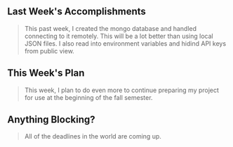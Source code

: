 ## Last Week's Accomplishments

> This past week, I created the mongo database and handled connecting to it remotely. This will be a lot 
better than using local JSON files. I also read into environment variables and hidind API keys from public
view.

## This Week's Plan

> This week, I plan to do even more to continue preparing my project for use at the beginning of the fall 
semester.

## Anything Blocking?

> All of the deadlines in the world are coming up.

